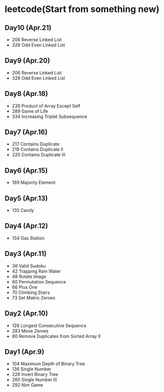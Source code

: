 # leetcode(Start from something new)

## Day10 (Apr.21)
* 206 Reverse Linked List
* 328 Odd Even Linked List

## Day9 (Apr.20)
* 206 Reverse Linked List
* 328 Odd Even Linked List

## Day8 (Apr.18)
* 238 Product of Array Except Self
* 289 Game of Life
* 334	Increasing Triplet Subsequence    

## Day7 (Apr.16)
* 217 Contains Duplicate
* 219 Contains Duplicate II
* 220 Contains Duplicate III

## Day6 (Apr.15)
* 169 Majority Element

## Day5 (Apr.13)
* 135  Candy

## Day4 (Apr.12)
* 134   Gas Station

## Day3 (Apr.11)
* 36  Valid Sudoku
* 42  Trapping Rain Water
* 48  Rotate Image
* 60  Permutation Sequence
* 66  Plus One
* 70  Climbing Stairs
* 73  Set Matrix Zeroes

## Day2 (Apr.10)
* 128  Longest Consecutive Sequence
* 283  Move Zeroes
* 80  Remove Duplicates from Sorted Array II

## Day1 (Apr.9)
* 104  Maximum Depth of Binary Tree
* 136  Single Number
* 226  Invert Binary Tree
* 260  Single Number III
* 292  Nim Game 
